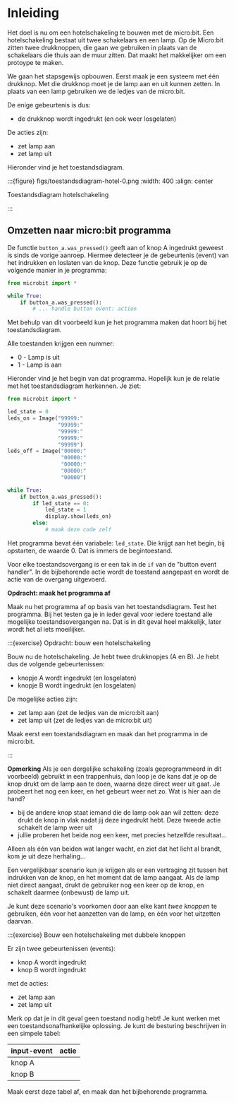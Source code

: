 # Inleiding

Het doel is nu om een hotelschakeling te bouwen met de micro:bit. Een hotelschakeling bestaat uit twee schakelaars en een lamp. Op de Micro:bit zitten twee drukknoppen, die gaan we gebruiken in plaats van de schakelaars die thuis aan de muur zitten. Dat maakt het makkelijker om een protoype te maken.

We gaan het stapsgewijs opbouwen. Eerst maak je een systeem met één drukknop. Met die drukknop moet je de lamp aan en uit kunnen zetten. In plaats van een lamp gebruiken we de ledjes van de micro:bit.

De enige gebeurtenis is dus:

* de drukknop wordt ingedrukt (en ook weer losgelaten)

De acties zijn:

* zet lamp aan
* zet lamp uit

Hieronder vind je het toestandsdiagram.

:::{figure} figs/toestandsdiagram-hotel-0.png
:width: 400
:align: center

Toestandsdiagram hotelschakeling

:::

## Omzetten naar micro:bit programma

De functie `button_a.was_pressed()` geeft aan of knop A ingedrukt geweest is sinds de vorige aanroep.
Hiermee detecteer je de gebeurtenis (event) van het indrukken en loslaten van de knop.
Deze functie gebruik je op de volgende manier in je programma:

```Python
from microbit import *

while True:
    if button_a.was_pressed():
        # ... handle button event: action
```

Met behulp van dit voorbeeld kun je het programma maken dat hoort bij het toestandsdiagram.

Alle toestanden krijgen een nummer:

* 0 - Lamp is uit
* 1 - Lamp is aan

Hieronder vind je het begin van dat programma. Hopelijk kun je de relatie met het toestandsdiagram herkennen. Je ziet:

```Python
from microbit import *

led_state = 0
leds_on = Image("99999:"
                "99999:"
                "99999:"
                "99999:"
                "99999")
leds_off = Image("00000:"
                 "00000:"
                 "00000:"
                 "00000:"
                 "00000")

while True:
    if button_a.was_pressed():
        if led_state == 0:
            led_state = 1
            display.show(leds_on)
        else:
            # maak deze code zelf
```

Het programma bevat één variabele: `led_state`. Die krijgt aan het begin, bij opstarten, de waarde 0. Dat is immers de begintoestand.

Voor elke toestandsovergang is er een tak in de `if` van de "button event handler".
In de bijbehorende actie wordt de toestand aangepast en wordt de actie van de overgang uitgevoerd.

**Opdracht: maak het programma af**

Maak nu het programma af op basis van het toestandsdiagram. Test het programma. Bij het testen ga je in ieder geval voor iedere toestand alle mogelijke toestandsovergangen na. Dat is in dit geval heel makkelijk, later wordt het al iets moeilijker.
 

:::{exercise} Opdracht: bouw een hotelschakeling

Bouw nu de hotelschakeling. Je hebt twee drukknopjes (A en B). Je hebt dus de volgende gebeurtenissen:

* knopje A wordt ingedrukt (en losgelaten)
* knopje B wordt ingedrukt (en losgelaten)

De mogelijke acties zijn:

* zet lamp aan (zet de ledjes van de micro:bit aan)
* zet lamp uit (zet de ledjes van de micro:bit uit)

Maak eerst een toestandsdiagram en maak dan het programma in de micro:bit.

:::

**Opmerking** Als je een dergelijke schakeling (zoals geprogrammeerd in dit voorbeeld) gebruikt in een trappenhuis, dan loop je de kans dat je op de knop drukt om de lamp aan te doen, waarna deze direct weer uit gaat. Je probeert het nog een keer, en het gebeurt weer net zo. Wat is hier aan de hand?

* bij de andere knop staat iemand die de lamp ook aan wil zetten: deze drukt de knop in vlak nadat jij deze ingedrukt hebt. Deze tweede actie schakelt de lamp weer uit
* jullie proberen het beide nog een keer, met precies hetzelfde resultaat...

Alleen als één van beiden wat langer wacht, en ziet dat het licht al brandt, kom je uit deze herhaling...

Een vergelijkbaar scenario kun je krijgen als er een vertraging zit tussen het indrukken van de knop, en het moment dat de lamp aangaat. Als de lamp niet direct aangaat, drukt de gebruiker nog een keer op de knop, en schakelt daarmee (onbewust) de lamp uit.

Je kunt deze scenario's voorkomen door aan elke kant *twee knoppen* te gebruiken, één voor het aanzetten van de lamp, en één voor het uitzetten daarvan. 

:::{exercise} Bouw een hotelschakeling met dubbele knoppen

Er zijn twee gebeurtenissen (events):

* knop A wordt ingedrukt
* knop B wordt ingedrukt

met de acties:

* zet lamp aan
* zet lamp uit

Merk op dat je in dit geval geen toestand nodig hebt! Je kunt werken met een toestandsonafhankelijke oplossing.
Je kunt de besturing beschrijven in een simpele tabel:

| input-event | actie |
| :---        | :---  |
| knop A      |       |
| knop B      |       |

Maak eerst deze tabel af, en maak dan het bijbehorende programma.
